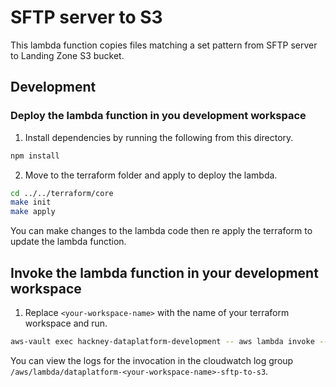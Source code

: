 # SFTP server to S3

This lambda function copies files matching a set pattern from SFTP server to Landing Zone S3 bucket.

## Development
### Deploy the lambda function in you development workspace

1. Install dependencies by running the following from this directory.
```sh
npm install
```

2. Move to the terraform folder and apply to deploy the lambda.
```sh
cd ../../terraform/core
make init
make apply
```

You can make changes to the lambda code then re apply the terraform to update the lambda function.

## Invoke the lambda function in your development workspace

1. Replace `<your-workspace-name>` with the name of your terraform workspace and run.
```sh
aws-vault exec hackney-dataplatform-development -- aws lambda invoke --function-name dataplatform-<your-workspace-name>-sftp-to-s3 out
```

You can view the logs for the invocation in the cloudwatch log group `/aws/lambda/dataplatform-<your-workspace-name>-sftp-to-s3`.